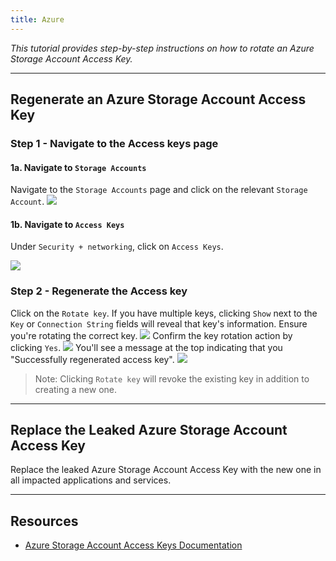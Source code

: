 ```yaml
---
title: Azure
---
```


*This tutorial provides step-by-step instructions on how to rotate an Azure Storage Account Access Key.*

---
## Regenerate an Azure Storage Account Access Key

### Step 1 - Navigate to the Access keys page
#### 1a. Navigate to `Storage Accounts` 
Navigate to the `Storage Accounts` page and click on the relevant `Storage Account`.
![](/images/azure/1.png)

#### 1b. Navigate to `Access Keys`
Under `Security + networking`, click on `Access Keys`.

![](/images/azure/2.png)

### Step 2 - Regenerate the Access key
Click on the `Rotate key`. If you have multiple keys, clicking `Show` next to the `Key` or `Connection String` fields will reveal that key's information. Ensure you're rotating the correct key.
![](/images/azure/4.png)
Confirm the key rotation action by clicking `Yes`.
![](/images/azure/5.png)
You'll see a message at the top indicating that you "Successfully regenerated access key".
![](/images/azure/6.png)

> Note: Clicking `Rotate key` will revoke the existing key in addition to creating a new one.

---
## Replace the Leaked Azure Storage Account Access Key

Replace the leaked Azure Storage Account Access Key with the new one in all impacted applications and services.

---
## Resources
- [Azure Storage Account Access Keys Documentation](https://learn.microsoft.com/en-us/azure/storage/common/storage-account-keys-manage?tabs=azure-portal)